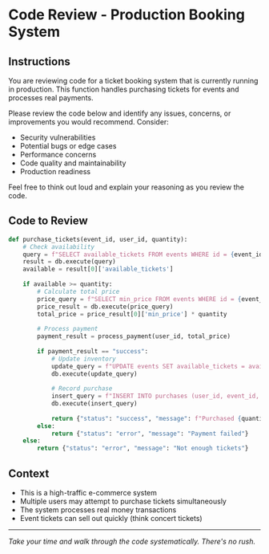 # Code Review - Production Booking System

## Instructions

You are reviewing code for a ticket booking system that is currently running in production. This function handles purchasing tickets for events and processes real payments.

Please review the code below and identify any issues, concerns, or improvements you would recommend. Consider:

- Security vulnerabilities
- Potential bugs or edge cases
- Performance concerns
- Code quality and maintainability
- Production readiness

Feel free to think out loud and explain your reasoning as you review the code.

## Code to Review

```python
def purchase_tickets(event_id, user_id, quantity):
    # Check availability
    query = f"SELECT available_tickets FROM events WHERE id = {event_id}"
    result = db.execute(query)
    available = result[0]['available_tickets']
   
    if available >= quantity:
        # Calculate total price
        price_query = f"SELECT min_price FROM events WHERE id = {event_id}"
        price_result = db.execute(price_query)
        total_price = price_result[0]['min_price'] * quantity
       
        # Process payment
        payment_result = process_payment(user_id, total_price)
       
        if payment_result == "success":
            # Update inventory
            update_query = f"UPDATE events SET available_tickets = available_tickets - {quantity} WHERE id = {event_id}"
            db.execute(update_query)
           
            # Record purchase
            insert_query = f"INSERT INTO purchases (user_id, event_id, quantity, total_price) VALUES ({user_id}, {event_id}, {quantity}, {total_price})"
            db.execute(insert_query)
           
            return {"status": "success", "message": f"Purchased {quantity} tickets"}
        else:
            return {"status": "error", "message": "Payment failed"}
    else:
        return {"status": "error", "message": "Not enough tickets"}
```

## Context

- This is a high-traffic e-commerce system
- Multiple users may attempt to purchase tickets simultaneously
- The system processes real money transactions
- Event tickets can sell out quickly (think concert tickets)

---

*Take your time and walk through the code systematically. There's no rush.*